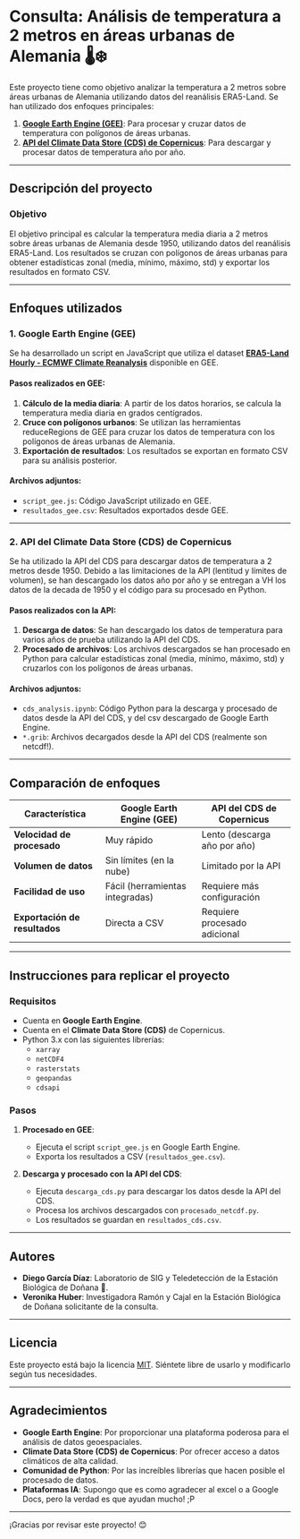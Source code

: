 # Consulta: Análisis de temperatura a 2 metros en áreas urbanas de Alemania 🌡️❄️

Este proyecto tiene como objetivo analizar la temperatura a 2 metros sobre áreas urbanas de Alemania utilizando datos del reanálisis ERA5-Land. Se han utilizado dos enfoques principales:

1. [**Google Earth Engine (GEE)**](https://earthengine.google.com/): Para procesar y cruzar datos de temperatura con polígonos de áreas urbanas.
2. [**API del Climate Data Store (CDS) de Copernicus**](https://cds.climate.copernicus.eu/): Para descargar y procesar datos de temperatura año por año.

---

## Descripción del proyecto

### Objetivo
El objetivo principal es calcular la temperatura media diaria a 2 metros sobre áreas urbanas de Alemania desde 1950, utilizando datos del reanálisis ERA5-Land. Los resultados se cruzan con polígonos de áreas urbanas para obtener estadísticas zonal (media, mínimo, máximo, std) y exportar los resultados en formato CSV.

---

## Enfoques utilizados

### 1. Google Earth Engine (GEE)
Se ha desarrollado un script en JavaScript que utiliza el dataset [**ERA5-Land Hourly - ECMWF Climate Reanalysis**](https://developers.google.com/earth-engine/datasets/catalog/ECMWF_ERA5_LAND_HOURLY?hl=es-419) disponible en GEE.

#### Pasos realizados en GEE:
1. **Cálculo de la media diaria**: A partir de los datos horarios, se calcula la temperatura media diaria en grados centígrados.
2. **Cruce con polígonos urbanos**: Se utilizan las herramientas reduceRegions de GEE para cruzar los datos de temperatura con los polígonos de áreas urbanas de Alemania.
3. **Exportación de resultados**: Los resultados se exportan en formato CSV para su análisis posterior.

#### Archivos adjuntos:
- `script_gee.js`: Código JavaScript utilizado en GEE.
- `resultados_gee.csv`: Resultados exportados desde GEE. 

---

### 2. API del Climate Data Store (CDS) de Copernicus
Se ha utilizado la API del CDS para descargar datos de temperatura a 2 metros desde 1950. Debido a las limitaciones de la API (lentitud y límites de volumen), se han descargado los datos año por año y se entregan a VH los datos de la decada de 1950 y el código para su procesado en Python.

#### Pasos realizados con la API:
1. **Descarga de datos**: Se han descargado los datos de temperatura para varios años de prueba utilizando la API del CDS.
2. **Procesado de archivos**: Los archivos descargados se han procesado en Python para calcular estadísticas zonal (media, mínimo, máximo, std) y cruzarlos con los polígonos de áreas urbanas.

#### Archivos adjuntos:
- `cds_analysis.ipynb`: Código Python para la descarga y procesado de datos desde la API del CDS, y del csv descargado de Google Earth Engine.
- `*.grib`: Archivos decargados desde la API del CDS (realmente son netcdf!).
---

## Comparación de enfoques

| Característica              | Google Earth Engine (GEE)         | API del CDS de Copernicus       |
|-----------------------------|-----------------------------------|---------------------------------|
| **Velocidad de procesado**  | Muy rápido                        | Lento (descarga año por año)    |
| **Volumen de datos**        | Sin límites (en la nube)          | Limitado por la API             |
| **Facilidad de uso**        | Fácil (herramientas integradas)   | Requiere más configuración      |
| **Exportación de resultados**| Directa a CSV                     | Requiere procesado adicional    |

---

## Instrucciones para replicar el proyecto

### Requisitos
- Cuenta en **Google Earth Engine**.
- Cuenta en el **Climate Data Store (CDS)** de Copernicus.
- Python 3.x con las siguientes librerías:
  - `xarray`
  - `netCDF4`
  - `rasterstats`
  - `geopandas`
  - `cdsapi`

### Pasos
1. **Procesado en GEE**:
   - Ejecuta el script `script_gee.js` en Google Earth Engine.
   - Exporta los resultados a CSV (`resultados_gee.csv`).

2. **Descarga y procesado con la API del CDS**:
   - Ejecuta `descarga_cds.py` para descargar los datos desde la API del CDS.
   - Procesa los archivos descargados con `procesado_netcdf.py`.
   - Los resultados se guardan en `resultados_cds.csv`.

---


## Autores
- **Diego García Díaz**: Laboratorio de SIG y Teledetección de la Estación Biológica de Doñana 🚀.
- **Veronika Huber**: Investigadora Ramón y Cajal en la Estación Biológica de Doñana solicitante de la consulta.

---

## Licencia
Este proyecto está bajo la licencia [MIT](https://opensource.org/licenses/MIT). Siéntete libre de usarlo y modificarlo según tus necesidades.

---

## Agradecimientos
- **Google Earth Engine**: Por proporcionar una plataforma poderosa para el análisis de datos geoespaciales.
- **Climate Data Store (CDS) de Copernicus**: Por ofrecer acceso a datos climáticos de alta calidad.
- **Comunidad de Python**: Por las increíbles librerías que hacen posible el procesado de datos.
- **Plataformas IA**: Supongo que es como agradecer al excel o a Google Docs, pero la verdad es que ayudan mucho! ;P

---

¡Gracias por revisar este proyecto! 😊
